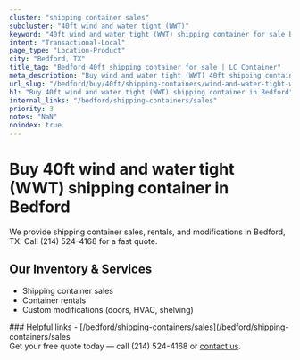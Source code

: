 ```yaml
---
cluster: "shipping container sales"
subcluster: "40ft wind and water tight (WWT)"
keyword: "40ft wind and water tight (WWT) shipping container for sale Bedford, TX"
intent: "Transactional-Local"
page_type: "Location-Product"
city: "Bedford, TX"
title_tag: "Bedford 40ft shipping container for sale | LC Container"
meta_description: "Buy wind and water tight (WWT) 40ft shipping container sale with local delivery in Bedford, TX. LC Container — local Since 2003. Request a fast quote today."
url_slug: "/bedford/buy/40ft/shipping-containers/wind-and-water-tight-wwt"
h1: "Buy 40ft wind and water tight (WWT) shipping container in Bedford"
internal_links: "/bedford/shipping-containers/sales"
priority: 3
notes: "NaN"
noindex: true
---
```


# Buy 40ft wind and water tight (WWT) shipping container in Bedford

We provide shipping container sales, rentals, and modifications in Bedford, TX. Call (214) 524-4168 for a fast quote.

## Our Inventory & Services
- Shipping container sales
- Container rentals
- Custom modifications (doors, HVAC, shelving)

<div data-section="internal-links">
### Helpful links
- [/bedford/shipping-containers/sales](/bedford/shipping-containers/sales
</div>

<div data-section="cta">
Get your free quote today — call (214) 524-4168 or <a href="/contact">contact us</a>.
</div>

<script type="application/ld+json">{"@context":"https://schema.org","@type":"FAQPage","mainEntity":[{"@type":"Question","name":"How much does delivery cost in Bedford, TX?","acceptedAnswer":{"@type":"Answer","text":"Delivery costs vary by distance and container size. Most deliveries in Bedford, TX range from $150-$300. Call (214) 524-4168 for an exact quote based on your specific location."}},{"@type":"Question","name":"Do you offer financing or payment plans?","acceptedAnswer":{"@type":"Answer","text":"We accept major credit cards, checks, and can discuss commercial terms for bulk purchases. Call (214) 524-4168 to discuss options."}},{"@type":"Question","name":"Can you customize containers in Bedford, TX?","acceptedAnswer":{"@type":"Answer","text":"Yes — we perform modifications like doors, HVAC, insulation, and shelving. Request a custom quote at (214) 524-4168 or via our contact form."}}]}</script>
